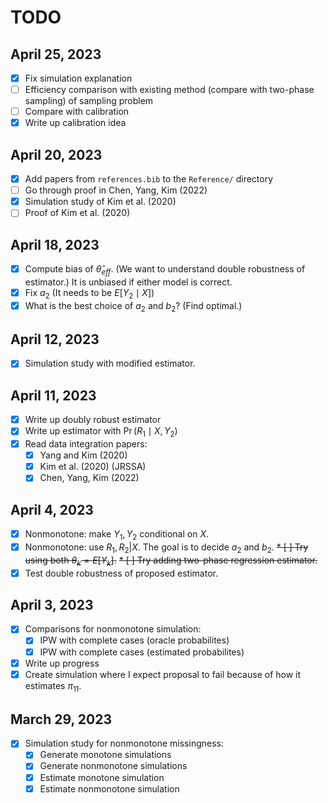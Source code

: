 
# TODO

## April 25, 2023

* [X] Fix simulation explanation
* [ ] Efficiency comparison with existing method (compare with two-phase
      sampling) of sampling problem
* [ ] Compare with calibration
* [X] Write up calibration idea

## April 20, 2023

* [X] Add papers from `references.bib` to the `Reference/` directory
* [ ] Go through proof in Chen, Yang, Kim (2022)
* [X] Simulation study of Kim et al. (2020) 
* [ ] Proof of Kim et al. (2020)

## April 18, 2023

* [X] Compute bias of $\hat \theta_{eff}$. (We want to understand double
      robustness of estimator.) It is unbiased if either model is correct.
* [X] Fix $a_2$ (It needs to be $E[Y_2 \mid X]$)
* [X] What is the best choice of $a_2$ and $b_2$? (Find optimal.)

## April 12, 2023

* [X] Simulation study with modified estimator.

## April 11, 2023

* [X] Write up doubly robust estimator
* [X] Write up estimator with $\Pr(R_1 \mid X, Y_2)$
* [X] Read data integration papers:
  * [X] Yang and Kim (2020)
  * [X] Kim et al. (2020) (JRSSA)
  * [X] Chen, Yang, Kim (2022)

## April 4, 2023

* [X] Nonmonotone: make $Y_1, Y_2$ conditional on $X$.
* [X] Nonmonotone: use $R_1, R_2 | X$. The goal is to decide $a_2$ and
      $b_2$.
~~* [ ] Try using both $\theta_k = E[Y_k]$.~~
~~* [ ] Try adding two-phase regression estimator.~~
* [X] Test double robustness of proposed estimator.

## April 3, 2023

* [X] Comparisons for nonmonotone simulation:
  * [X] IPW with complete cases (oracle probabilites)
  * [X] IPW with complete cases (estimated probabilites)
* [X] Write up progress
* [X] Create simulation where I expect proposal to fail because of how it
      estimates $\pi_{11}$.

## March 29, 2023

* [X] Simulation study for nonmonotone missingness:
  * [X] Generate monotone simulations
  * [X] Generate nonmonotone simulations
  * [X] Estimate monotone simulation
  * [X] Estimate nonmonotone simulation
